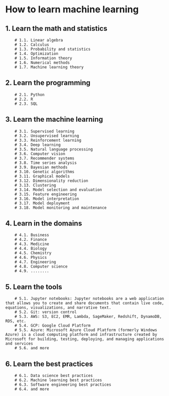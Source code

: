 

# How to learn machine learning

## 1. Learn the math and statistics
        # 1.1. Linear algebra
        # 1.2. Calculus
        # 1.3. Probability and statistics
        # 1.4. Optimization
        # 1.5. Information theory
        # 1.6. Numerical methods
        # 1.7. Machine learning theory
        
## 2. Learn the programming
        # 2.1. Python
        # 2.2. R
        # 2.3. SQL

## 3. Learn the machine learning
        # 3.1. Supervised learning
        # 3.2. Unsupervised learning
        # 3.3. Reinforcement learning
        # 3.4. Deep learning
        # 3.5. Natural language processing
        # 3.6. Computer vision
        # 3.7. Recommender systems
        # 3.8. Time series analysis
        # 3.9. Bayesian methods
        # 3.10. Genetic algorithms
        # 3.11. Graphical models
        # 3.12. Dimensionality reduction
        # 3.13. Clustering
        # 3.14. Model selection and evaluation
        # 3.15. Feature engineering
        # 3.16. Model interpretation
        # 3.17. Model deployment
        # 3.18. Model monitoring and maintenance

## 4. Learn in the domains
        # 4.1. Business
        # 4.2. Finance
        # 4.3. Medicine
        # 4.4. Biology
        # 4.5. Chemistry
        # 4.6. Physics
        # 4.7. Engineering
        # 4.8. Computer science
        # 4.9. ........
## 5. Learn the tools
        # 5.1. Jupyter notebooks: Jupyter notebooks are a web application that allows you to create and share documents that contain live code, equations, visualizations, and narrative text.
        # 5.2. Git: version control
        # 5.3. AWS: S3, EC2, EMR, Lambda, SageMaker, Redshift, DynamoDB, RDS, etc.
        # 5.4. GCP: Google Cloud Platform
        # 5.5. Azure: Microsoft Azure Cloud Platform (formerly Windows Azure) is a cloud computing platform and infrastructure created by Microsoft for building, testing, deploying, and managing applications and services
        # 5.6. and more
## 6. Learn the best practices
        # 6.1. Data science best practices
        # 6.2. Machine learning best practices
        # 6.3. Software engineering best practices
        # 6.4. and more

